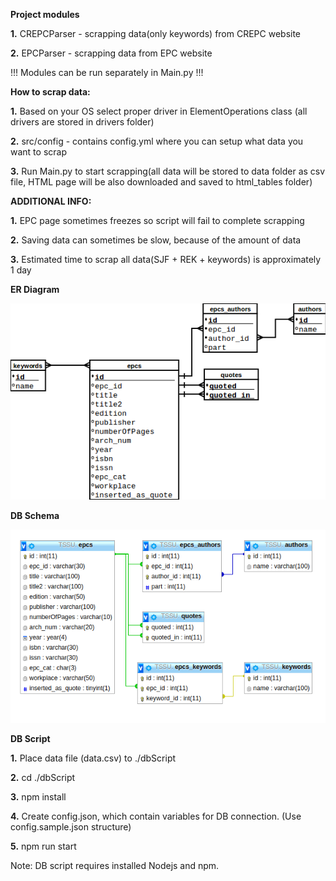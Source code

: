 **Project modules** 

**1.** CREPCParser - scrapping data(only keywords) from CREPC website 

**2.** EPCParser - scrapping data from EPC website

!!! Modules can be run separately in Main.py  !!!

**How to scrap data:**

**1.** Based on your OS select proper driver in ElementOperations class (all drivers are stored in drivers folder)

**2.** src/config - contains config.yml where you can setup what data you want to scrap

**3.** Run Main.py to start scrapping(all data will be stored to data folder as csv file, HTML page will be also downloaded and saved to html_tables folder)

**ADDITIONAL INFO:** 

**1.** EPC page sometimes freezes so script will fail to complete scrapping

**2.** Saving data can sometimes be slow, because of the amount of data

**3.** Estimated time to scrap all data(SJF + REK + keywords) is approximately 1 day

**ER Diagram**

![ER Diagram](dbSchema/TSSU.png)

**DB Schema**

![DB Schema](dbSchema/FR.png)

**DB Script**

**1.** Place data file (data.csv) to ./dbScript

**2.** cd ./dbScript

**3.** npm install

**4.** Create config.json, which contain variables for DB connection. (Use config.sample.json structure)

**5.** npm run start

Note: DB script requires installed Nodejs and npm.
